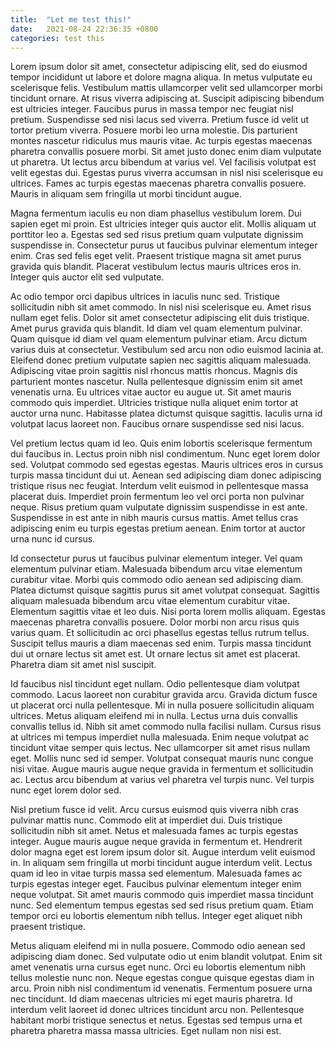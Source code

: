 ```yaml
---
title:  "Let me test this!"
date:   2021-08-24 22:36:35 +0800
categories: test this
---
```


Lorem ipsum dolor sit amet, consectetur adipiscing elit, sed do eiusmod tempor incididunt ut labore et dolore magna aliqua. In metus vulputate eu scelerisque felis. Vestibulum mattis ullamcorper velit sed ullamcorper morbi tincidunt ornare. At risus viverra adipiscing at. Suscipit adipiscing bibendum est ultricies integer. Faucibus purus in massa tempor nec feugiat nisl pretium. Suspendisse sed nisi lacus sed viverra. Pretium fusce id velit ut tortor pretium viverra. Posuere morbi leo urna molestie. Dis parturient montes nascetur ridiculus mus mauris vitae. Ac turpis egestas maecenas pharetra convallis posuere morbi. Sit amet justo donec enim diam vulputate ut pharetra. Ut lectus arcu bibendum at varius vel. Vel facilisis volutpat est velit egestas dui. Egestas purus viverra accumsan in nisl nisi scelerisque eu ultrices. Fames ac turpis egestas maecenas pharetra convallis posuere. Mauris in aliquam sem fringilla ut morbi tincidunt augue.

Magna fermentum iaculis eu non diam phasellus vestibulum lorem. Dui sapien eget mi proin. Est ultricies integer quis auctor elit. Mollis aliquam ut porttitor leo a. Egestas sed sed risus pretium quam vulputate dignissim suspendisse in. Consectetur purus ut faucibus pulvinar elementum integer enim. Cras sed felis eget velit. Praesent tristique magna sit amet purus gravida quis blandit. Placerat vestibulum lectus mauris ultrices eros in. Integer quis auctor elit sed vulputate.

Ac odio tempor orci dapibus ultrices in iaculis nunc sed. Tristique sollicitudin nibh sit amet commodo. In nisl nisi scelerisque eu. Amet risus nullam eget felis. Dolor sit amet consectetur adipiscing elit duis tristique. Amet purus gravida quis blandit. Id diam vel quam elementum pulvinar. Quam quisque id diam vel quam elementum pulvinar etiam. Arcu dictum varius duis at consectetur. Vestibulum sed arcu non odio euismod lacinia at. Eleifend donec pretium vulputate sapien nec sagittis aliquam malesuada. Adipiscing vitae proin sagittis nisl rhoncus mattis rhoncus. Magnis dis parturient montes nascetur. Nulla pellentesque dignissim enim sit amet venenatis urna. Eu ultrices vitae auctor eu augue ut. Sit amet mauris commodo quis imperdiet. Ultricies tristique nulla aliquet enim tortor at auctor urna nunc. Habitasse platea dictumst quisque sagittis. Iaculis urna id volutpat lacus laoreet non. Faucibus ornare suspendisse sed nisi lacus.

Vel pretium lectus quam id leo. Quis enim lobortis scelerisque fermentum dui faucibus in. Lectus proin nibh nisl condimentum. Nunc eget lorem dolor sed. Volutpat commodo sed egestas egestas. Mauris ultrices eros in cursus turpis massa tincidunt dui ut. Aenean sed adipiscing diam donec adipiscing tristique risus nec feugiat. Interdum velit euismod in pellentesque massa placerat duis. Imperdiet proin fermentum leo vel orci porta non pulvinar neque. Risus pretium quam vulputate dignissim suspendisse in est ante. Suspendisse in est ante in nibh mauris cursus mattis. Amet tellus cras adipiscing enim eu turpis egestas pretium aenean. Enim tortor at auctor urna nunc id cursus.

Id consectetur purus ut faucibus pulvinar elementum integer. Vel quam elementum pulvinar etiam. Malesuada bibendum arcu vitae elementum curabitur vitae. Morbi quis commodo odio aenean sed adipiscing diam. Platea dictumst quisque sagittis purus sit amet volutpat consequat. Sagittis aliquam malesuada bibendum arcu vitae elementum curabitur vitae. Elementum sagittis vitae et leo duis. Nisi porta lorem mollis aliquam. Egestas maecenas pharetra convallis posuere. Dolor morbi non arcu risus quis varius quam. Et sollicitudin ac orci phasellus egestas tellus rutrum tellus. Suscipit tellus mauris a diam maecenas sed enim. Turpis massa tincidunt dui ut ornare lectus sit amet est. Ut ornare lectus sit amet est placerat. Pharetra diam sit amet nisl suscipit.

Id faucibus nisl tincidunt eget nullam. Odio pellentesque diam volutpat commodo. Lacus laoreet non curabitur gravida arcu. Gravida dictum fusce ut placerat orci nulla pellentesque. Mi in nulla posuere sollicitudin aliquam ultrices. Metus aliquam eleifend mi in nulla. Lectus urna duis convallis convallis tellus id. Nibh sit amet commodo nulla facilisi nullam. Cursus risus at ultrices mi tempus imperdiet nulla malesuada. Enim neque volutpat ac tincidunt vitae semper quis lectus. Nec ullamcorper sit amet risus nullam eget. Mollis nunc sed id semper. Volutpat consequat mauris nunc congue nisi vitae. Augue mauris augue neque gravida in fermentum et sollicitudin ac. Lectus arcu bibendum at varius vel pharetra vel turpis nunc. Vel turpis nunc eget lorem dolor sed.

Nisl pretium fusce id velit. Arcu cursus euismod quis viverra nibh cras pulvinar mattis nunc. Commodo elit at imperdiet dui. Duis tristique sollicitudin nibh sit amet. Netus et malesuada fames ac turpis egestas integer. Augue mauris augue neque gravida in fermentum et. Hendrerit dolor magna eget est lorem ipsum dolor sit. Augue interdum velit euismod in. In aliquam sem fringilla ut morbi tincidunt augue interdum velit. Lectus quam id leo in vitae turpis massa sed elementum. Malesuada fames ac turpis egestas integer eget. Faucibus pulvinar elementum integer enim neque volutpat. Sit amet mauris commodo quis imperdiet massa tincidunt nunc. Sed elementum tempus egestas sed sed risus pretium quam. Etiam tempor orci eu lobortis elementum nibh tellus. Integer eget aliquet nibh praesent tristique.

Metus aliquam eleifend mi in nulla posuere. Commodo odio aenean sed adipiscing diam donec. Sed vulputate odio ut enim blandit volutpat. Enim sit amet venenatis urna cursus eget nunc. Orci eu lobortis elementum nibh tellus molestie nunc non. Neque egestas congue quisque egestas diam in arcu. Proin nibh nisl condimentum id venenatis. Fermentum posuere urna nec tincidunt. Id diam maecenas ultricies mi eget mauris pharetra. Id interdum velit laoreet id donec ultrices tincidunt arcu non. Pellentesque habitant morbi tristique senectus et netus. Egestas sed tempus urna et pharetra pharetra massa massa ultricies. Eget nullam non nisi est.